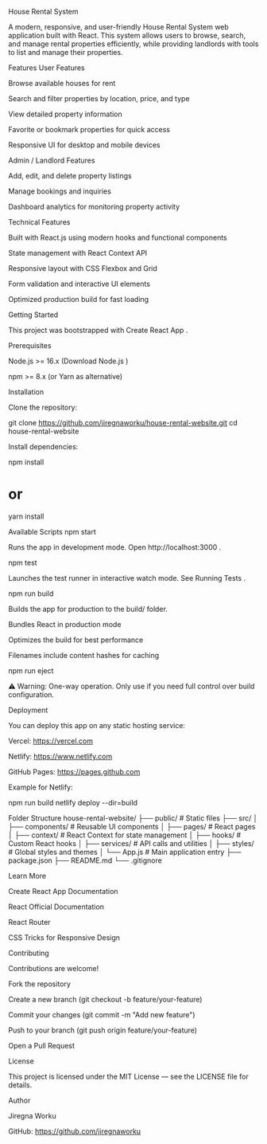 House Rental System

A modern, responsive, and user-friendly House Rental System web application built with React.
This system allows users to browse, search, and manage rental properties efficiently, while providing landlords with tools to list and manage their properties.

Features
User Features

Browse available houses for rent

Search and filter properties by location, price, and type

View detailed property information

Favorite or bookmark properties for quick access

Responsive UI for desktop and mobile devices

Admin / Landlord Features

Add, edit, and delete property listings

Manage bookings and inquiries

Dashboard analytics for monitoring property activity

Technical Features

Built with React.js using modern hooks and functional components

State management with React Context API

Responsive layout with CSS Flexbox and Grid

Form validation and interactive UI elements

Optimized production build for fast loading

Getting Started

This project was bootstrapped with Create React App
.

Prerequisites

Node.js >= 16.x (Download Node.js
)

npm >= 8.x (or Yarn
 as alternative)

Installation

Clone the repository:

git clone https://github.com/jiregnaworku/house-rental-website.git
cd house-rental-website


Install dependencies:

npm install
# or
yarn install

Available Scripts
npm start

Runs the app in development mode. Open http://localhost:3000
.

npm test

Launches the test runner in interactive watch mode. See Running Tests
.

npm run build

Builds the app for production to the build/ folder.

Bundles React in production mode

Optimizes the build for best performance

Filenames include content hashes for caching

npm run eject

⚠️ Warning: One-way operation. Only use if you need full control over build configuration.

Deployment

You can deploy this app on any static hosting service:

Vercel: https://vercel.com

Netlify: https://www.netlify.com

GitHub Pages: https://pages.github.com

Example for Netlify:

npm run build
netlify deploy --dir=build

Folder Structure
house-rental-website/
├── public/           # Static files
├── src/
│   ├── components/   # Reusable UI components
│   ├── pages/        # React pages
│   ├── context/      # React Context for state management
│   ├── hooks/        # Custom React hooks
│   ├── services/     # API calls and utilities
│   ├── styles/       # Global styles and themes
│   └── App.js        # Main application entry
├── package.json
├── README.md
└── .gitignore

Learn More

Create React App Documentation

React Official Documentation

React Router

CSS Tricks for Responsive Design

Contributing

Contributions are welcome!

Fork the repository

Create a new branch (git checkout -b feature/your-feature)

Commit your changes (git commit -m "Add new feature")

Push to your branch (git push origin feature/your-feature)

Open a Pull Request

License

This project is licensed under the MIT License — see the LICENSE
 file for details.

Author

Jiregna Worku

GitHub: https://github.com/jiregnaworku
